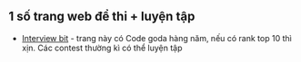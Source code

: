 ## 1 số trang web để thi + luyện tập

* [Interview bit](https://www.interviewbit.com/contests/#archived_contests) - trang này có Code goda hàng năm, nếu có rank top 10 thì xịn. Các contest thường kì có thể luyện tập